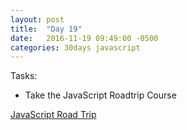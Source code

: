 ```yaml
---
layout: post
title:  "Day 19"
date:   2016-11-19 09:49:00 -0500
categories: 30days javascript
---
```

Tasks:

* Take the JavaScript Roadtrip Course

[JavaScript Road Trip ](http://javascript-roadtrip.codeschool.com/)